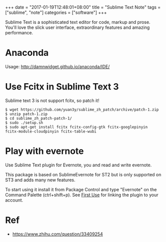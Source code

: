 +++
date = "2017-01-19T12:48:01+08:00"
title = "Sublime Text Note"
tags  = ["sublime", "note"]
categories = ["software"]
+++

Sublime Text is a sophisticated text editor for code, markup and prose.
You'll love the slick user interface, extraordinary features and amazing
performance.

<!--more-->


# Anaconda

Usage: http://damnwidget.github.io/anaconda/IDE/


# Use Fcitx in Sublime Text 3

Sublime text 3 is not support fcitx, so patch it!

``` shell
$ wget https://github.com/yuan3y/sublime_zh_patch/archive/patch-1.zip
$ unzip patch-1.zip
$ cd sublime_zh_patch-patch-1/
$ sudo ./setup.sh
$ sudo apt-get install fcitx fcitx-config-gtk fcitx-googlepinyin fcitx-module-cloudpinyin fcitx-table-wubi
```

# Play with evernote

Use Sublime Text plugin for Evernote, you and read and write evernote.

This package is based on SublimeEvernote for ST2 but is only supported on
ST3 and adds many new features.

To start using it install it from Package Control and type "Evernote" on
the Command Palette (ctrl+shift+p). See [First Use](
https://github.com/bordaigorl/sublime-evernote#first-use) for linking the
plugin to your account.

# Ref

- https://www.zhihu.com/question/33409254
